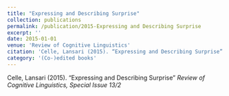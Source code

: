 ```yaml
---
title: "Expressing and Describing Surprise"
collection: publications
permalink: /publication/2015-Expressing and Describing Surprise
excerpt: ''
date: 2015-01-01
venue: 'Review of Cognitive Linguistics'
citation: 'Celle, Lansari (2015). “Expressing and Describing Surprise” <i>Review of Cognitive Linguistics, Special Issue 13/2</i>'
category: '(Co-)edited books'
---
```

Celle, Lansari (2015). “Expressing and Describing Surprise” <i>Review of Cognitive Linguistics, Special Issue 13/2</i>